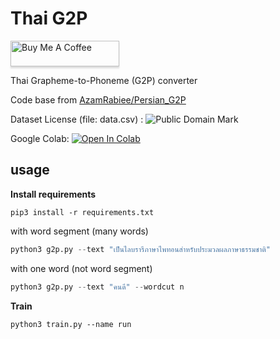 # Thai G2P

<a href="https://www.buymeacoffee.com/wannaphong"><img src="https://www.buymeacoffee.com/assets/img/custom_images/orange_img.png" alt="Buy Me A Coffee" style="height: 41px !important;width: 174px !important;box-shadow: 0px 3px 2px 0px rgba(190, 190, 190, 0.5) !important;-webkit-box-shadow: 0px 3px 2px 0px rgba(190, 190, 190, 0.5) !important;" ></a>

Thai Grapheme-to-Phoneme (G2P) converter

Code base from [AzamRabiee/Persian_G2P](https://github.com/AzamRabiee/Persian_G2P)

Dataset License (file: data.csv) : <img src="http://i.creativecommons.org/p/mark/1.0/88x31.png"
     style="border-style: none;" alt="Public Domain Mark" />

Google Colab: [![Open In Colab](https://colab.research.google.com/assets/colab-badge.svg)](https://colab.research.google.com/drive/1LXbXg2tJv5KkTWFv3hqmsCJk0g0PU6ea?usp=sharing)

## usage
**Install requirements**
```
pip3 install -r requirements.txt
```

with word segment (many words)
```python
python3 g2p.py --text "เป็นไลบรารีภาษาไพทอนสำหรับประมวลผลภาษาธรรมชาติ"
```
with one word (not word segment)
```python
python3 g2p.py --text "คนดี" --wordcut n
```
**Train**
```
python3 train.py --name run
```
